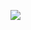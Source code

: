 <a href="https://portal.azure.com/#create/microsoft.template/uri/https%3a%2f%2fraw.githubusercontent.com%2fdanieldbr%2fazure-arm-templates%2fmaster%2fvms-iis-loadbalancer%2fazuredeploy.json"><img src="http://azuredeploy.net/deploybutton.png"></a>
